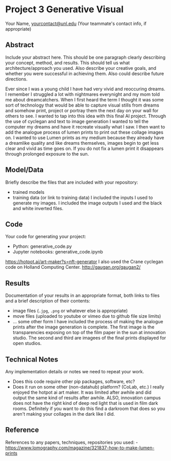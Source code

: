 # Project 3 Generative Visual

Your Name, yourcontact@unl.edu
(Your teammate's contact info, if appropriate)

## Abstract

Include your abstract here. This should be one paragraph clearly describing your concept, method, and results. This should tell us what architecture/approach you used. Also describe your creative goals, and whether you were successful in achieving them. Also could describe future directions.

Ever since I was a young child I have had very vivid and reoccuring dreams. I remember I struggled a lot with nightmares everynight and my mom told me about dreamcatchers. When I first heard the term I thought it was some sort of technology that would be able to capture visual stills from dreams and somehow print, project or portray them the next day on your wall for others to see. I wanted to tap into this idea with this final AI project. Through the use of cyclegan and text to image generation I wanted to tell the computer my dreams and have it recreate visually what I saw. I then want to add the analogue process of lumen prints to print out these collage images on. I wanted to use Lumen prints as my medium because they already have a dreamlike quality and like dreams themselves, images begin to get less clear and vivid as time goes on. If you do not fix a lumen print it disappears through prolonged exposure to the sun. 

## Model/Data

Briefly describe the files that are included with your repository:
- trained models
- training data (or link to training data)
I included the inputs I used to generate my images.
I included the image outputs I used and the black and white inverted files.

## Code

Your code for generating your project:
- Python: generative_code.py
- Jupyter notebooks: generative_code.ipynb

https://hotpot.ai/art-maker?s=nft-generator
I also used the Crane cyclegan code on Holland Computing Center. 
http://gaugan.org/gaugan2/

## Results

Documentation of your results in an appropriate format, both links to files and a brief description of their contents:
- image files (`.jpg`, `.png` or whatever else is appropriate)
- move files (uploaded to youtube or vimeo due to github file size limits)
- ... some other form
I have included the process of making the analogue prints after the image generation is complete. The first image is the transparencies exposing on top of the film paper in the sun at innovation studio. The second and third are imagees of the final prints displayed for open studios. 

## Technical Notes

Any implementation details or notes we need to repeat your work. 
- Does this code require other pip packages, software, etc?
- Does it run on some other (non-datahub) platform? (CoLab, etc.)
I really enjoyed the hotpot ai art maker. It was limited after awhile and did output the same kind of results after awhile. ALSO, innovation campus does not have the right kind of deep red light that is used in film dark rooms. Definitely if you want to do this find a darkroom that does so you aren't making your collages in the dark like I did. 

## Reference

References to any papers, techniques, repositories you used:
-https://www.lomography.com/magazine/321837-how-to-make-lumen-prints

